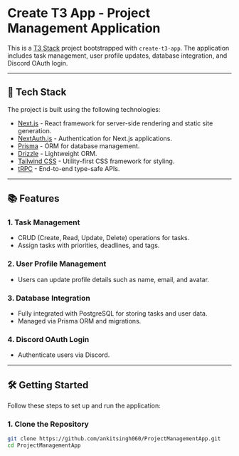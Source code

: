 # Create T3 App - Project Management Application

This is a [T3 Stack](https://create.t3.gg/) project bootstrapped with `create-t3-app`. The application includes task management, user profile updates, database integration, and Discord OAuth login.

---

## 🚀 Tech Stack

The project is built using the following technologies:

- [Next.js](https://nextjs.org) - React framework for server-side rendering and static site generation.
- [NextAuth.js](https://next-auth.js.org) - Authentication for Next.js applications.
- [Prisma](https://prisma.io) - ORM for database management.
- [Drizzle](https://orm.drizzle.team) - Lightweight ORM.
- [Tailwind CSS](https://tailwindcss.com) - Utility-first CSS framework for styling.
- [tRPC](https://trpc.io) - End-to-end type-safe APIs.

---

## 📚 Features

### 1. Task Management
- CRUD (Create, Read, Update, Delete) operations for tasks.
- Assign tasks with priorities, deadlines, and tags.

### 2. User Profile Management
- Users can update profile details such as name, email, and avatar.

### 3. Database Integration
- Fully integrated with PostgreSQL for storing tasks and user data.
- Managed via Prisma ORM and migrations.

### 4. Discord OAuth Login
- Authenticate users via Discord.

---

## 🛠️ Getting Started

Follow these steps to set up and run the application:

### 1. Clone the Repository
```bash
git clone https://github.com/ankitsingh060/ProjectManagementApp.git
cd ProjectManagementApp
